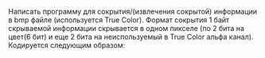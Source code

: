 Написать программу для сокрытия/(извлечения сокрытой) информации
в bmp файле (используется True Color). Формат сокрытия 1 байт
скрываемой информации скрывается в одном пикселе (по 2 бита на
цвет(6 бит) и еще 2 бита на неиспользуемый в True Color альфа канал).
Кодируется следующим образом:
